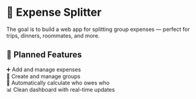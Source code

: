 # 💸 Expense Splitter
The goal is to build a web app for splitting group expenses — perfect for trips, dinners, roommates, and more.

## 🚀 Planned Features
➕ Add and manage expenses <br>
👥 Create and manage groups <br>
🔄 Automatically calculate who owes who <br>
📊 Clean dashboard with real-time updates <br>

